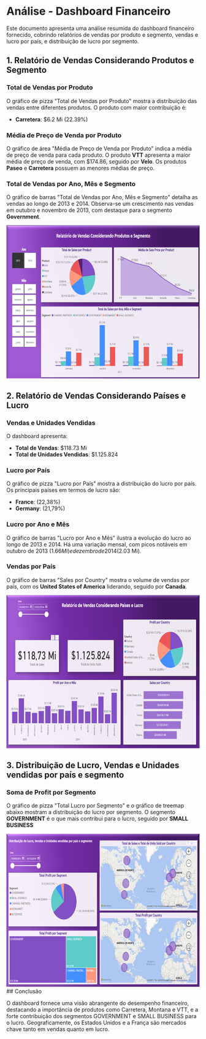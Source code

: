 # Análise - Dashboard Financeiro

Este documento apresenta uma análise resumida do dashboard financeiro fornecido, cobrindo relatórios de vendas por produto e segmento, vendas e lucro por país, e distribuição de lucro por segmento.

## 1. Relatório de Vendas Considerando Produtos e Segmento

### Total de Vendas por Produto

O gráfico de pizza "Total de Vendas por Produto" mostra a distribuição das vendas entre diferentes produtos. O produto com maior contribuição é:

*   **Carretera**: $6.2 Mi (22.39%)

### Média de Preço de Venda por Produto

O gráfico de área "Média de Preço de Venda por Produto" indica a média de preço de venda para cada produto. O produto **VTT** apresenta a maior média de preço de venda, com $174.86, seguido por **Velo**. Os produtos **Paseo** e **Carretera** possuem as menores médias de preço.

### Total de Vendas por Ano, Mês e Segmento

O gráfico de barras "Total de Vendas por Ano, Mês e Segmento" detalha as vendas ao longo de 2013 e 2014. Observa-se um crescimento nas vendas em outubro e novembro de 2013, com destaque para o segmento **Government**.
<div align="center">
  <img src="png/image1.PNG" alt="c" height="400">
</div>

## 2. Relatório de Vendas Considerando Países e Lucro

### Vendas e Unidades Vendidas

O dashboard apresenta:

*   **Total de Vendas**: $118.73 Mi
*   **Total de Unidades Vendidas**: $1.125.824

### Lucro por País

O gráfico de pizza "Lucro por País" mostra a distribuição do lucro por país. Os principais países em termos de lucro são:

*   **France**: (22,38%)
*   **Germany**: (21,79%)

### Lucro por Ano e Mês

O gráfico de barras "Lucro por Ano e Mês" ilustra a evolução do lucro ao longo de 2013 e 2014. Há uma variação mensal, com picos notáveis em outubro de 2013 ($1.66 Mi) e dezembro de 2014 ($2.03 Mi).

### Vendas por País

O gráfico de barras "Sales por Country" mostra o volume de vendas por país, com os **United States of America** liderando, seguido por **Canada**.

<div align="center">
  <img src="png/image2.PNG" alt="c" height="400">
</div>

## 3. Distribuição de Lucro, Vendas e Unidades vendidas por país e segmento

### Soma de Profit por Segmento

O gráfico de pizza "Total Lucro por Segmento" e o gráfico de treemap abaixo mostram a distribuição do lucro por segmento. O segmento **GOVERNMENT** é o que mais contribui para o lucro, seguido por **SMALL BUSINESS**

<div align="center">
  <img src="png/image3.PNG" alt="c" height="400">
</div> 
## Conclusão

O dashboard fornece uma visão abrangente do desempenho financeiro, destacando a importância de produtos como Carretera, Montana e VTT, e a forte contribuição dos segmentos GOVERNMENT e SMALL BUSINESS para o lucro. Geograficamente, os Estados Unidos e a França são mercados chave tanto em vendas quanto em lucro.


